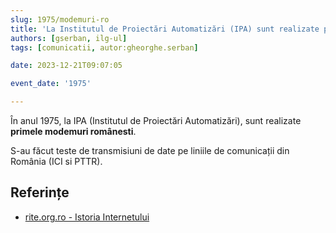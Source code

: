 ```yaml
---
slug: 1975/modemuri-ro
title: 'La Institutul de Proiectări Automatizări (IPA) sunt realizate primele modemuri românești'
authors: [gserban, ilg-ul]
tags: [comunicatii, autor:gheorghe.serban]

date: 2023-12-21T09:07:05

event_date: '1975'

---
```


În anul 1975, la IPA (Institutul de Proiectări Automatizări),
sunt realizate **primele modemuri românesti**.

<!-- truncate -->

S-au făcut teste de transmisiuni de date pe liniile de comunicații din
România (ICI si PTTR).

## Referințe

- [rite.org.ro - Istoria Internetului](https://rite.org.ro/istoria-internetului/)
